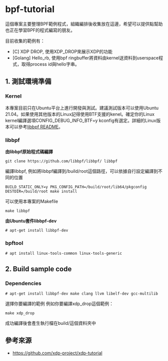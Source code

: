 # bpf-tutorial

這個專案主要整理BPF範例程式，組織編排後收集放在這邊，希望可以提供點幫助也正在學習BPF的程式編寫的朋友。

目前收集的範例有：

* [C] XDP DROP, 使用XDP_DROP來展示XDP的功能
* [Golang] Hello_rb, 使用bpf ringbuffer將資料由kernel送資料到userspace程式，取得process id與hello字串。

## 1. 測試環境準備

### Kernel

本專案目前只在Ubuntu平台上進行開發與測試。建議測試版本可以使用Ubuntu 21.04。如果使用其他版本的Linux記得使用BTF支援的kenel。確定你的Linux kernel編譯選項CONFIG_DEBUG_INFO_BTF=y kconfig有選定。詳細的Linux版本可以參考[libbpf README](https://github.com/libbpf/libbpf#bpf-co-re-compile-once--run-everywhere)。

### libbpf

**由libbpf原始程式碼編譯**

```bash=
git clone https://github.com/libbpf/libbpf/ libbpf
```

編譯libbpf, 例如將libbpf編譯到/build/root這個路徑，可以依據自行設定編譯到不同的位置

```
BUILD_STATIC_ONLY=y PKG_CONFIG_PATH=/build/root/lib64/pkgconfig DESTDIR=/build/root make install
```

可以使用本專案的Makefile
```
make libbpf
```

**由Ubuntu套件libbpf-dev**

```bash=
# apt-get install libbpf-dev
```

### bpftool

```bash=
# apt install linux-tools-common linux-tools-generic
```

## 2. Build sample code

### Dependencies

```bash=
# apt-get install libbpf-dev make clang llvm libelf-dev gcc-multilib
```

選擇你要編譯的範例
例如你要編譯xdp_drop這個範例：
```
make xdp_drop
```

成功編譯後會產生執行檔在build/這個資料夾中

## 參考來源

* https://github.com/xdp-project/xdp-tutorial

